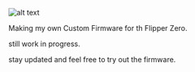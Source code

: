 ![alt text](https://brodan.biz/blog/content/images/size/w2000/2023/04/Screenshot-2023-04-25-at-12.01.22-AM.png)

Making my own Custom Firmware for th Flipper Zero.

still work in progress.

stay updated and feel free to try out the firmware.
